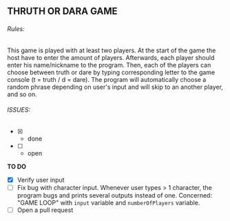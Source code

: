 
## THRUTH OR DARA GAME

###### Rules:
  This game is played with at least two players. At the start of the game the host have to enter the amount of players. Afterwards, each player should enter his name/nickname to the program. Then, each of the players can choose between truth or dare by typing corresponding letter to the game console (t = truth / d = dare). The program will automatically choose a random phrase depending on user's input and will skip to an another player, and so on. 
  
###### ISSUES:
  
 - [x] - done    
 - [ ] - open

**TO DO**
  
- [x] Verify user input 
- [ ] Fix bug with character input. Whenever user types > 1 character, the program bugs and prints several outputs instead of one. Concerned: "GAME LOOP" with `input` variable and `numberOfPlayers` variable. 
- [ ] Open a pull request
